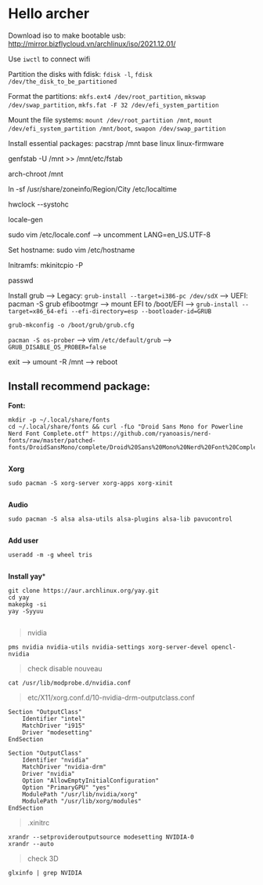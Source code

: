 <H1>Hello archer</H1>

Download iso to make bootable usb: http://mirror.bizflycloud.vn/archlinux/iso/2021.12.01/

Use `iwctl` to connect wifi

Partition the disks with fdisk: `fdisk -l`, `fdisk /dev/the_disk_to_be_partitioned`

Format the partitions: `mkfs.ext4 /dev/root_partition`, `mkswap /dev/swap_partition`, `mkfs.fat -F 32 /dev/efi_system_partition`

Mount the file systems: `mount /dev/root_partition /mnt`, `mount /dev/efi_system_partition /mnt/boot`, `swapon /dev/swap_partition`

Install essential packages: pacstrap /mnt base linux linux-firmware

genfstab -U /mnt >> /mnt/etc/fstab

arch-chroot /mnt

ln -sf /usr/share/zoneinfo/Region/City /etc/localtime

hwclock --systohc

locale-gen

sudo vim /etc/locale.conf --> uncomment LANG=en_US.UTF-8

Set hostname: sudo vim /etc/hostname

Initramfs: mkinitcpio -P

passwd

Install grub --> Legacy: `grub-install --target=i386-pc /dev/sdX` --> UEFI: pacman -S grub efibootmgr --> mount EFI to /boot/EFI --> `grub-install --target=x86_64-efi --efi-directory=esp --bootloader-id=GRUB`

`grub-mkconfig -o /boot/grub/grub.cfg`

`pacman -S os-prober` --> vim `/etc/default/grub` --> `GRUB_DISABLE_OS_PROBER=false`

exit --> umount -R /mnt --> reboot

<H2>Install recommend package:</H2>

**Font:**
```
mkdir -p ~/.local/share/fonts
cd ~/.local/share/fonts && curl -fLo "Droid Sans Mono for Powerline Nerd Font Complete.otf" https://github.com/ryanoasis/nerd-fonts/raw/master/patched-fonts/DroidSansMono/complete/Droid%20Sans%20Mono%20Nerd%20Font%20Complete.otf
  
```

**Xorg**
```
sudo pacman -S xorg-server xorg-apps xorg-xinit
  
```

**Audio**
```
sudo pacman -S alsa alsa-utils alsa-plugins alsa-lib pavucontrol
  
```

**Add user**
```
useradd -m -g wheel tris
  
```

**Install yay***
```
git clone https://aur.archlinux.org/yay.git
cd yay
makepkg -si
yay -Syyuu
  
```


> nvidia
```
pms nvidia nvidia-utils nvidia-settings xorg-server-devel opencl-nvidia 
```

> check disable nouveau
```
cat /usr/lib/modprobe.d/nvidia.conf
```

> etc/X11/xorg.conf.d/10-nvidia-drm-outputclass.conf
```
Section "OutputClass"
    Identifier "intel"
    MatchDriver "i915"
    Driver "modesetting"
EndSection

Section "OutputClass"
    Identifier "nvidia"
    MatchDriver "nvidia-drm"
    Driver "nvidia"
    Option "AllowEmptyInitialConfiguration"
    Option "PrimaryGPU" "yes"
    ModulePath "/usr/lib/nvidia/xorg"
    ModulePath "/usr/lib/xorg/modules"
EndSection
```

> .xinitrc
```
xrandr --setprovideroutputsource modesetting NVIDIA-0
xrandr --auto
```
> check 3D
```
glxinfo | grep NVIDIA
```



